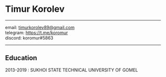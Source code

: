 Timur Korolev
============

-------------------     ----------------------------
email: timurkorolev89@gmail.com  
telegram: https://t.me/koromur   
discord: koromur#5863   
-------------------     ----------------------------

Education
---------

2013-2019 
:   SUKHOI STATE TECHNICAL UNIVERSITY OF GOMEL
